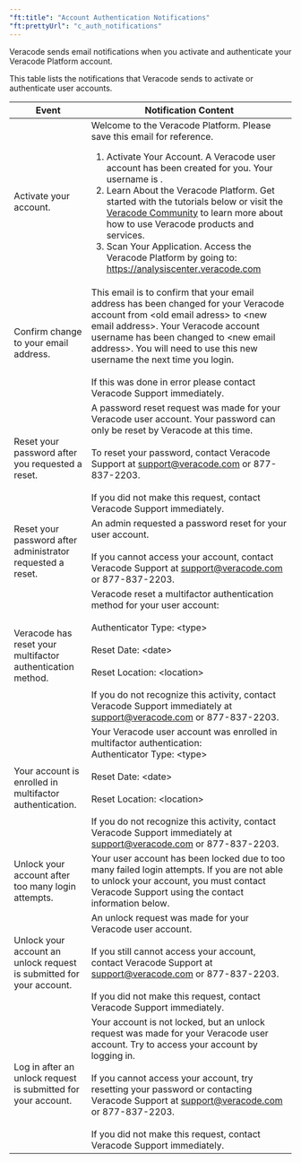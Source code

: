 ```yaml
---
"ft:title": "Account Authentication Notifications"
"ft:prettyUrl": "c_auth_notifications"
---
```

Veracode sends email notifications when you activate and authenticate your Veracode Platform account.

This table lists the notifications that Veracode sends to activate or authenticate user accounts.

| Event                                                                | Notification Content                                                                                                                                                                                                                                                                                                                                                                                                                                                                                                                                                                                           |
|----------------------------------------------------------------------|----------------------------------------------------------------------------------------------------------------------------------------------------------------------------------------------------------------------------------------------------------------------------------------------------------------------------------------------------------------------------------------------------------------------------------------------------------------------------------------------------------------------------------------------------------------------------------------------------------------|
| Activate your account.                                               | Welcome to the Veracode Platform. Please save this email for reference.<ol><li>Activate Your Account. A Veracode user account has been created for you. Your username is <email address>.</li><li>Learn About the Veracode Platform. Get started with the tutorials below or visit the [Veracode Community](https://community.veracode.com/s/?utm_medium=help_center_+community_section&utm_source=veracode_help_center) to learn more about how to use Veracode products and services.</li><li>Scan Your Application. Access the Veracode Platform by going to: https://analysiscenter.veracode.com</li></ol> |
| Confirm change to your email address.                                | This email is to confirm that your email address has been changed for your Veracode account from <old email adress\> to <new email address\>. Your Veracode account username has been changed to <new email address\>. You will need to use this new username the next time you login.<br><br>If this was done in error please contact Veracode Support immediately.                                                                                                                                                                                                                                           |
| Reset your password after you requested a reset.                     | A password reset request was made for your Veracode user account. Your password can only be reset by Veracode at this time.<br><br>To reset your password, contact Veracode Support at support@veracode.com or 877-837-2203.<br><br>If you did not make this request, contact Veracode Support immediately.                                                                                                                                                                                                                                                                                                    |
| Reset your password after administrator requested a reset.           | An admin requested a password reset for your user account.<br><br>If you cannot access your account, contact Veracode Support at support@veracode.com or 877-837-2203.                                                                                                                                                                                                                                                                                                                                                                                                                                         |
| Veracode has reset your multifactor authentication method.           | Veracode reset a multifactor authentication method for your user account:<br><br>Authenticator Type: <type\><br><br>Reset Date: <date\><br><br>Reset Location: <location\><br><br>If you do not recognize this activity, contact Veracode Support immediately at support@veracode.com or 877-837-2203.                                                                                                                                                                                                                                                                                                         |
| Your account is enrolled in multifactor authentication.              | Your Veracode user account was enrolled in multifactor authentication:<br>Authenticator Type: <type\><br><br>Reset Date: <date\><br><br>Reset Location: <location\><br><br>If you do not recognize this activity, contact Veracode Support immediately at support@veracode.com or 877-837-2203.                                                                                                                                                                                                                                                                                                                |
| Unlock your account after too many login attempts.                   | Your user account has been locked due to too many failed login attempts. If you are not able to unlock your account, you must contact Veracode Support using the contact information below.                                                                                                                                                                                                                                                                                                                                                                                                                    |
| Unlock your account an unlock request is submitted for your account. | An unlock request was made for your Veracode user account.<br><br>If you still cannot access your account, contact Veracode Support at support@veracode.com or 877-837-2203.<br><br>If you did not make this request, contact Veracode Support immediately.                                                                                                                                                                                                                                                                                                                                                    |
| Log in after an unlock request is submitted for your account.        | Your account is not locked, but an unlock request was made for your Veracode user account. Try to access your account by logging in.<br><br>If you cannot access your account, try resetting your password or contacting Veracode Support at support@veracode.com or 877-837-2203.<br><br>If you did not make this request, contact Veracode Support immediately.                                                                                                                                                                                                                                              |

